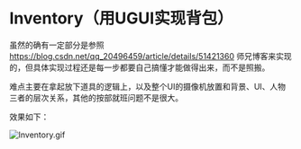 # Inventory（用UGUI实现背包）

虽然的确有一定部分是参照 https://blog.csdn.net/qq_20496459/article/details/51421360 师兄博客来实现的，但具体实现过程还是每一步都要自己搞懂才能做得出来，而不是照搬。

难点主要在拿起放下道具的逻辑上，以及整个UI的摄像机放置和背景、UI、人物三者的层次关系，其他的按部就班问题不是很大。

效果如下：

![Inventory.gif](Inventory.gif)